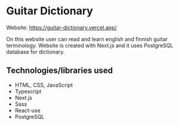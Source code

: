 # Guitar Dictionary

Website: https://guitar-dictionary.vercel.app/

On this website user can read and learn english and finnish guitar terminology.
Website is created with Next.js and it uses PostgreSQL database for dictionary.

## Technologies/libraries used

- HTML, CSS, JavaScript
- Typescript
- Next.js
- Sass
- React-use
- PostgreSQL
